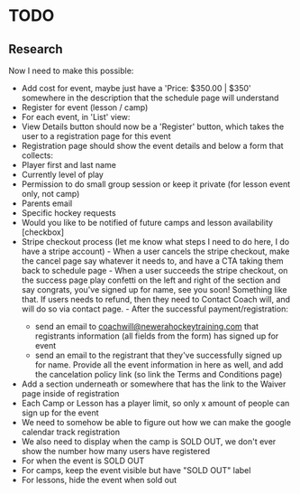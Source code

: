 # TODO

## Research
Now I need to make this possible:
- Add cost for event, maybe just have a 'Price: $350.00 | $350' somewhere in the description that the schedule page will understand
- Register for event (lesson / camp)
 - For each event, in 'List' view:
  - View Details button should now be a 'Register' button, which takes the user to a registration page for this event
  - Registration page should show the event details and below a form that collects:
   - Player first and last name
   - Currently level of play
   - Permission to do small group session or keep it private (for lesson event only, not camp)
   - Parents email
   - Specific hockey requests
   - Would you like to be notified of future camps and lesson availability [checkbox]
   - Stripe checkout process (let me know what steps I need to do here, I do have a stripe account)
    - When a user cancels the stripe checkout, make the cancel page say whatever it needs to, and have a CTA taking them back to schedule page
    - When a user succeeds the stripe checkout, on the success page play confetti on the left and right of the section and say congrats, you've signed up for <event> name, see you soon! Something like that. If users needs to refund, then they need to Contact Coach will, and will do so via contact page.
    - After the successful payment/registration:
     - send an email to coachwill@newerahockeytraining.com that registrants information (all fields from the form) has signed up for event <name>
     - send an email to the registrant that they've successfully signed up for <event> name. Provide all the event information in here as well, and add the cancelation policy link (so link the Terms and Conditions page)
  - Add a section underneath or somewhere that has the link to the Waiver page inside of registration
- Each Camp or Lesson has a player limit, so only x amount of people can sign up for the event
 - We need to somehow be able to figure out how we can make the google calendar track registration
 - We also need to display when the camp is SOLD OUT, we don't ever show the number how many users have registered
 - For when the event is SOLD OUT
  - For camps, keep the event visible but have "SOLD OUT" label
  - For lessons, hide the event when sold out